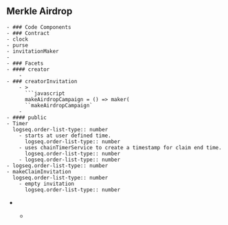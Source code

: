 ## Merkle Airdrop
	- ### Code Components
	- ### Contract
	- clock
	- purse
	- invitationMaker
	-
	- ### Facets
	- #### creator
		-
	- ### creatorInvitation
		- > 
		  ```javascript
		  makeAirdropCampaign = () => maker(
		  ``makeAirdropCampaign`
		-
	- #### public
	- Timer
	  logseq.order-list-type:: number
		- starts at user defined time.
		  logseq.order-list-type:: number
		- uses chainTimerService to create a timestamp for claim end time.
		  logseq.order-list-type:: number
		- logseq.order-list-type:: number
	- logseq.order-list-type:: number
	- makeClaimInvitation
	  logseq.order-list-type:: number
		- empty invitation
		  logseq.order-list-type:: number
-
	- ```mermaid
	  ```